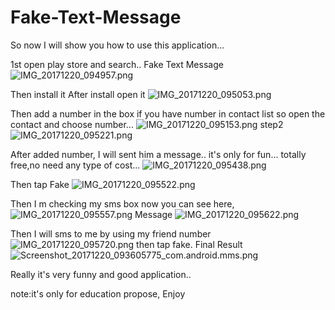 # Fake-Text-Message
So now I will show you how to use this application...

1st open play store and search..
Fake Text Message 
![IMG_20171220_094957.png](https://res.cloudinary.com/hpiynhbhq/image/upload/v1513742420/dvz8ax32uz068y4blkxi.png)

Then install it
After install open it
![IMG_20171220_095053.png](https://res.cloudinary.com/hpiynhbhq/image/upload/v1513742598/hjtfoe3oqq5dlcnyfki6.png)

Then add a number in the box if you have number in contact list so open the contact and choose number...
![IMG_20171220_095153.png](https://res.cloudinary.com/hpiynhbhq/image/upload/v1513742691/uovrhiipm58ftfia1ps2.png)
step2 
![IMG_20171220_095221.png](https://res.cloudinary.com/hpiynhbhq/image/upload/v1513742728/egn7pyswcm9mlg5cynqk.png)


After added number, I will sent him a message.. it's only for fun... totally free,no need any type of cost... 
![IMG_20171220_095438.png](https://res.cloudinary.com/hpiynhbhq/image/upload/v1513742769/wqvyzt1vffza5ieo4gva.png)

Then tap Fake
![IMG_20171220_095522.png](https://res.cloudinary.com/hpiynhbhq/image/upload/v1513742936/wdrwcpa4ozmfaspwqoww.png)

Then I m checking  my sms box now you can see here,
![IMG_20171220_095557.png](https://res.cloudinary.com/hpiynhbhq/image/upload/v1513742976/braf2brnewpzljsgviko.png)
Message
![IMG_20171220_095622.png](https://res.cloudinary.com/hpiynhbhq/image/upload/v1513743063/ht6awigggwlhnlsxggw2.png)

Then I will sms to me by using my friend number
![IMG_20171220_095720.png](https://res.cloudinary.com/hpiynhbhq/image/upload/v1513743088/cu8dkitljmnkylqego9w.png)
then tap fake.
Final Result 
![Screenshot_20171220_093605775_com.android.mms.png](https://res.cloudinary.com/hpiynhbhq/image/upload/v1513743149/pwyk6sexyagvhb6l8rpg.png)

Really it's very funny and good application..


note:it's only for education propose,
Enjoy 
